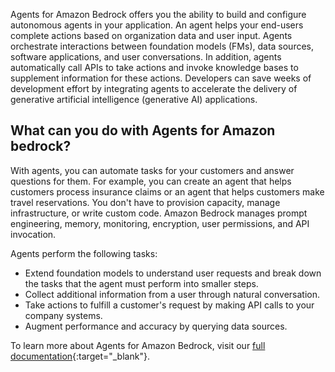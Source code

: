 Agents for Amazon Bedrock offers you the ability to build and configure autonomous agents in your application. An agent helps your end-users complete actions based on organization data and user input. Agents orchestrate interactions between foundation models (FMs), data sources, software applications, and user conversations. In addition, agents automatically call APIs to take actions and invoke knowledge bases to supplement information for these actions. Developers can save weeks of development effort by integrating agents to accelerate the delivery of generative artificial intelligence (generative AI) applications.

<h2>What can you do with Agents for Amazon bedrock?</h2>
With agents, you can automate tasks for your customers and answer questions for them. For example, you can create an agent that helps customers process insurance claims or an agent that helps customers make travel reservations. You don't have to provision capacity, manage infrastructure, or write custom code. Amazon Bedrock manages prompt engineering, memory, monitoring, encryption, user permissions, and API invocation.

Agents perform the following tasks:

- Extend foundation models to understand user requests and break down the tasks that the agent must perform into smaller steps.
- Collect additional information from a user through natural conversation.
- Take actions to fulfill a customer's request by making API calls to your company systems.
- Augment performance and accuracy by querying data sources.

To learn more about Agents for Amazon Bedrock, visit our [full documentation](https://docs.aws.amazon.com/bedrock/latest/userguide/agents.html){:target="_blank"}.